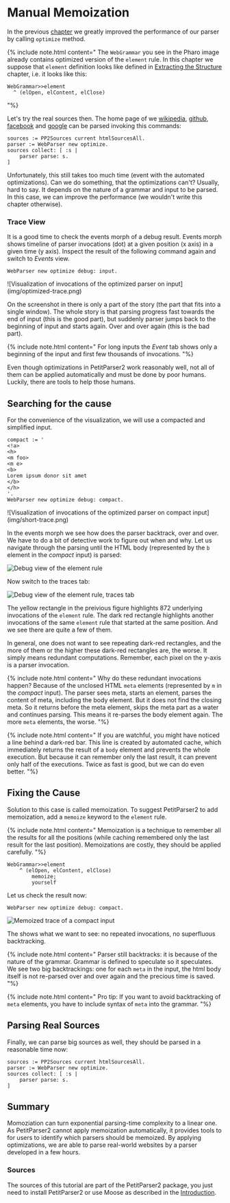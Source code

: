 # Manual Memoization
In the previous [chapter](optimizations.md) we greatly improved the performance of our parser by calling ```optimize``` method. 

{% include note.html content="
The ```WebGrammar``` you see in the Pharo image already contains optimized version of the ```element``` rule. 
In this chapter we suppose that ```element``` definition looks like defined in [Extracting the Structure](csgrammar.md) chapter, i.e. it looks like this:
```smalltalk
WebGrammar>>element
  ^ (elOpen, elContent, elClose)
```
"%}

Let's try the real sources then.
The home page of we [wikipedia](https://wikipedia.org), [github](https://github.com), [facebook](https://facebook.com) and [google](https://google.com) can be parsed invoking this commands:

```smalltalk
sources := PP2Sources current htmlSourcesAll.
parser := WebParser new optimize.
sources collect: [ :s |
	parser parse: s.
]
```

Unfortunately, this still takes too much time (event with the automated optimizations). 
Can we do something, that the optimizations can't? 
Usually, hard to say. 
It depends on the nature of a grammar and input to be parsed.
In this case, we can improve the performance (we wouldn't write this chapter otherwise).

### Trace View
It is a good time to check the events morph of a debug result. 
Events morph shows timeline of parser invocations (dot) at a given position (x axis) in a given time (y axis).
Inspect the result of the following command again and switch to *Events* view.

```smalltalk
WebParser new optimize debug: input.
```

<a id="optimizedTrace" />
![Visualization of invocations of the optimized parser on input](img/optimized-trace.png)

On the screenshot in there is only a part of the story (the part that fits into a single window).
The whole story is that parsing progress fast towards the end of input (this is the good part),  but suddenly parser jumps back to the beginning of input and starts again. 
Over and over again (this is the bad part).

{% include note.html content="
For long inputs the *Event* tab shows only a beginning of the input and first few thousands of invocations.
"%}

Even though optimizations in PetitParser2 work reasonably well, not all of them can be applied automatically and must be done by poor humans.
Luckily, there are tools to help those humans. 


## Searching for the cause

For the convenience of the visualization, we will use a compacted and simplified input.
```smalltalk
compact := '
<!a>
<h>
<m foo>
<m e>
<b>
Lorem ipsum donor sit amet
</b>
</h>
'.
WebParser new optimize debug: compact.
```

<a id="compactTrace" />
![Visualization of invocations of the optimized parser on compact input](img/short-trace.png)


In the events morph we see how does the parser backtrack, over and over. 
We have to do a bit of detective work to figure out when and why. 
Let us navigate through the parsing until the HTML body (represented by the ```b``` element in the *compact* input) is parsed:



![Debug view of the ```element``` rule](img/optimized-debug-element.png)


Now switch to the traces tab:

![Debug view of the ```element``` rule, traces tab](img/optimized-trace-element.png)

The yellow rectangle in the preivious figure highlights 872 underlying invocations of the ```element``` rule. 
The dark red rectangle highlights another invocations of the same ```element``` rule that started at the same position. 
And we see there are quite a few of them. 

In general, one does not want to see repeating dark-red rectangles, and the more of them or the higher these dark-red rectangles are, the worse. 
It simply means redundant computations. 
Remember, each pixel on the y-axis is a parser invocation.


{% include note.html content="
Why do these redundant invocations happen? 
Because of the unclosed HTML ```meta``` elements (represented by ```m``` in the *compact* input). 
The parser sees meta, starts an element, parses the content of meta, including the body element. 
But it does not find the closing meta. 
So it returns before the meta element, skips the meta part as a water and continues parsing. 
This means it re-parses the body element again. 
The more ```meta``` elements, the worse.
"%}

{% include note.html content="
If you are watchful, you might have noticed a line behind a dark-red bar. 
This line is created by automated cache, which immediately returns the result of a ```body``` element and prevents the whole execution.
But because it can remember only the last result, it can prevent only half of the executions.
Twice as fast is good, but we can do even better.
"%}

## Fixing the Cause
Solution to this case is called memoization. 
To suggest PetitParser2 to add memoization, add a ```memoize``` keyword to the ```element``` rule.

{% include note.html content="
Memoization is a technique to remember all the results for all the positions (while caching remembered only the last result for the last position).
Memoizations are costly, they should be applied carefully.
"%}

```smalltalk
WebGrammar>>element
	^ (elOpen, elContent, elClose)
		memoize;
		yourself
```
<!--
@@note Please note currently PetitParser2 does not support memoizations of push and pop parsers. The *"neutral"* parsers, for example a sequence of push and pop, as in the case of the ```element``` rule, can be memoized.
-->

Let us check the result now:

```smalltalk
WebParser new optimize debug: compact.
```


![Memoized trace of a compact input](img/memoized-trace.png)

The shows what we want to see: no repeated invocations, no superfluous backtracking. 


{% include note.html content="
Parser still backtracks: it is because of the nature of the grammar. 
Grammar is defined to speculate so it speculates. 
We see two big backtrackings: one for each ```meta``` in the input, the html body itself is not re-parsed over and over again and the precious time is saved.
"%}

{% include note.html content="
Pro tip: If you want to avoid backtracking of ```meta``` elements, you have to include syntax of ```meta``` into the grammar.
"%}

## Parsing Real Sources
Finally, we can parse big sources as well, they should be parsed in a reasonable time now:

```smalltalk
sources := PP2Sources current htmlSourcesAll.
parser := WebParser new optimize.
sources collect: [ :s |
	parser parse: s.
]
```

## Summary
Momoziation can turn exponential parsing-time complexity to a linear one. 
As PetitParser2 cannot apply memoization automatically, it provides tools to for users to identify which parsers should be memoized.
By applying optimizations, we are able to parse real-world websites by a parser developed in a few hours.

### Sources
The sources of this tutorial are part of the PetitParser2 package, you just need to install PetitParser2 or use Moose as described in the [Introduction](index.md).
